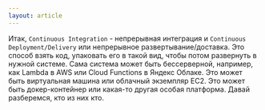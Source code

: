 ```yaml
---
layout: article
---
```

Итак, `Continuous Integration` - непрерывная интеграция и `Continuous Deployment/Delivery` или непрерывное развертывание/доставка. Это способ взять код, упаковать его в такой вид, чтобы потом развернуть в нужной системе. Сама система может быть бессерверной, например, как Lambda в AWS или Cloud Functions в Яндекс Облаке. Это может быть виртуальная машина или облачный экземпляр EC2. Это может быть докер-контейнер или какая-то другая особая платформа. Давай разберемся, кто из них кто.
